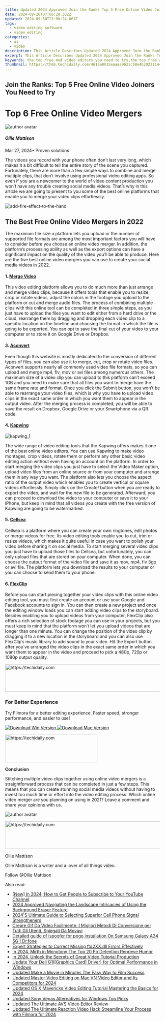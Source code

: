 ```yaml
---
title: Updated 2024 Approved Join the Ranks Top 5 Free Online Video Joiners You Need to Try
date: 2024-09-26T07:00:28.302Z
updated: 2024-09-30T21:00:24.861Z
tags: 
  - video editing software
  - video editing
categories: 
  - ai
  - video
description: This Article Describes Updated 2024 Approved Join the Ranks Top 5 Free Online Video Joiners You Need to Try
excerpt: This Article Describes Updated 2024 Approved Join the Ranks Top 5 Free Online Video Joiners You Need to Try
keywords: the top free mod video editors you need to try,the top free avi video editors you need to try,watermark free video editing top 10 online tools you need to know,watermark free video editing on android the top 10 apps you need,join the ranks top 5 free online video joiners you need to try,join the fun top 5 free online video merger tools you need to try,glitch like a pro top free online effect generators you need to try
thumbnail: https://thmb.techidaily.com/4615a0815eaaaa9b22c58e4b20231144a4af2f1f5af9f2c94189c8d2595dadf6.jpg
---
```


## Join the Ranks: Top 5 Free Online Video Joiners You Need to Try

# Top 6 Free Online Video Mergers

![author avatar](https://images.wondershare.com/filmora/article-images/ollie-mattison.jpg)

##### Ollie Mattison

 Mar 27, 2024• Proven solutions

The videos you record with your phone often don’t last very long, which makes it a bit difficult to tell the entire story of the scene you captured. Fortunately, there are more than a few simple ways to combine and merge multiple clips, that don’t involve using professional video editing apps. So even if you are a newcomer to the world of video content production you won’t have any trouble creating social media videos. That’s why in this article we are going to present to you some of the best online platforms that enable you to merge your video clips effortlessly.

![add-fire-effect-to-the-hand](https://images.wondershare.com/filmora/images/video-effect/add-fire-effect-to-the-hand.jpg)

## The Best Free Online Video Mergers in 2022

The maximum file size a platform lets you upload or the number of supported file formats are among the most important factors you will have to consider before you choose an online video merger. In addition, the platform’s processing ability as well as the export options can have a significant impact on the quality of the video you’ll be able to produce. Here are the five best online video mergers you can use to create your social media videos in 2022.

#### 1. [Merge Video](https://mergevideo.online/)

This video editing platform allows you to do much more than just arrange and merge video clips, because it offers tools that enable you to resize, crop or rotate videos, adjust the colors in the footage you upload to the platform or cut and merge audio files. The process of combining multiple clips with this online tool can be completed in three simple steps, as you just have to upload the files you want to edit either from a hard drive or the cloud, rearrange them by dragging and dropping each video clip to a specific location on the timeline and choosing the format in which the file is going to be exported. You can opt to save the final cut of your video to your computer or to store it on Google Drive or Dropbox.

#### 3. [Aconvert](https://www.aconvert.com/video/merge/)

Even though this website is mostly dedicated to the conversion of different types of files, you can also use it to merge, cut, crop or rotate video files. Aconvert supports nearly all commonly used video file formats, so you can upload and merge mp4, flv, mov or avi files among numerous others. The maximum size of a video clip you can upload to this platform can’t exceed 1GB and you need to make sure that all files you want to merge have the same frame rate and format. Once you click the Submit button, you won’t be able to rearrange your video files, which is why you have to upload video clips in the exact same order in which you want them to appear in the output video. After the merging process is completed, you will be able to save the result on Dropbox, Google Drive or your Smartphone via a QR code.

#### 4. [Kapwing](https://www.kapwing.com/maker/editor)

![kapwing_1](https://images.wondershare.com/filmora/images/video-effect/kapwing_1.jpg)

The wide range of video editing tools that the Kapwing offers makes it one of the best online video editors. You can use Kapwing to make video montages, crop videos, rotate them or perform any other basic video editing action without even having an account on the platform. In order to start merging the video clips you just have to select the Video Maker option, upload video files from an online source or from your computer and arrange them in any way you want. The platform also lets you choose the aspect ratio of the output video which enables you to create vertical or square videos effortlessly. Simply click on the Create! button when you are ready to export the video, and wait for the new file to be generated. Afterward, you can proceed to download the video to your computer or save it to your iPhone, but keep in mind that all videos you create with the free version of Kapwing are going to be watermarked.

#### 5. [Cellsea](http://www.cellsea.com/free-online-video-editor)

Cellsea is a platform where you can create your own ringtones, edit photos or merge videos for free. Its video editing tools enable you to cut, trim or resize videos, which makes it quite useful in case you want to polish your video before sharing it on social media. To start merging several video clips you just have to upload those files to Cellsea, but unfortunately, you can only upload files that are stored on your computer. When done, you can choose the output format of the video file and save it as mov, mp4, flv 3gp or avi file. The platform lets you download the results to your computer or you can choose to send them to your phone.

#### 6. [FlexClip](https://www.flexclip.com/features/video-merger.html)

Before you can start piecing together your video clips with this online video editing tool, you must first create an account or use your Google and Facebook accounts to sign in. You can then create a new project and once the editing window loads you can start adding video clips to the storyboard. Besides enabling you to upload videos from your computer, FlexClip also offers a rich selection of stock footage you can use in your projects, but you must keep in mind that the platform won’t let you upload videos that are longer than one minute. You can change the position of the video clip by dragging it to a new location in the storyboard and you can also use FlexClip’s music library to add sound to your video. Hit the Export button after you’ve arranged the video clips in the exact same order in which you want them to appear in the video and proceed to pick a 480p, 720p or 1080p output quality.

<!-- affiliate ads begin -->
<a href="https://appsumo.8odi.net/c/5597632/2037358/7443" target="_top" id="2037358">
  <img src="//a.impactradius-go.com/display-ad/7443-2037358" border="0" alt="https://techidaily.com" width="728" height="90"/>
</a>
<img height="0" width="0" src="https://appsumo.8odi.net/i/5597632/2037358/7443" style="position:absolute;visibility:hidden;" border="0" />
<!-- affiliate ads end -->

### For Better Experience

Try Filmora for a better editing experience. Faster speed, stronger performance, and easier to use!

[![Download Win Version](https://images.wondershare.com/filmora/guide/download-btn-win.jpg) ](https://tools.techidaily.com/wondershare/filmora/download/) [![Download Mac Version](https://images.wondershare.com/filmora/guide/download-btn-mac.jpg) ](https://tools.techidaily.com/wondershare/filmora/download/)

<!-- affiliate ads begin -->
<a href="https://aligracehair.sjv.io/c/5597632/1918698/19272" target="_top" id="1918698">
  <img src="//a.impactradius-go.com/display-ad/19272-1918698" border="0" alt="https://techidaily.com" width="300" height="90"/>
</a>
<img height="0" width="0" src="https://aligracehair.sjv.io/i/5597632/1918698/19272" style="position:absolute;visibility:hidden;" border="0" />
<!-- affiliate ads end -->

**Conclusion**

Stitching multiple video clips together using online video mergers is a straightforward process that can be completed in just a few steps. This means that you can create stunning social media videos without having to invest too much time or effort into the video editing process. Which online video merger are you planning on using in 2021? Leave a comment and share your opinions with us.

![author avatar](https://images.wondershare.com/filmora/article-images/ollie-mattison.jpg)

<!-- affiliate ads begin -->
<a href="https://appsumo.8odi.net/c/5597632/2118305/7443" target="_top" id="2118305">
  <img src="//a.impactradius-go.com/display-ad/7443-2118305" border="0" alt="https://techidaily.com" width="728" height="90"/>
</a>
<img height="0" width="0" src="https://appsumo.8odi.net/i/5597632/2118305/7443" style="position:absolute;visibility:hidden;" border="0" />
<!-- affiliate ads end -->

Ollie Mattison

Ollie Mattison is a writer and a lover of all things video.

Follow @Ollie Mattison

<ins class="adsbygoogle"
      style="display:block"
      data-ad-client="ca-pub-7571918770474297"
      data-ad-slot="8358498916"
      data-ad-format="auto"
      data-full-width-responsive="true"></ins>

<span class="atpl-alsoreadstyle">Also read:</span>
<div><ul>
<li><a href="https://eaxpv-info.techidaily.com/new-in-2024-how-to-get-people-to-subscribe-to-your-youtube-channel/"><u>[New] In 2024, How to Get People to Subscribe to Your YouTube Channel</u></a></li>
<li><a href="https://extra-approaches.techidaily.com/2024-approved-navigating-the-landscape-intricacies-of-using-the-background-eraser-feature/"><u>2024 Approved Navigating the Landscape Intricacies of Using the Background Eraser Feature</u></a></li>
<li><a href="https://video-creation-software.techidaily.com/2024s-ultimate-guide-to-selecting-superior-cell-phone-signal-strengtheners/"><u>2024'S Ultimate Guide to Selecting Superior Cell Phone Signal Strengtheners</u></a></li>
<li><a href="https://techtrends.techidaily.com/creare-gif-da-video-facilmente-i-migliori-metodi-di-conversione-per-tutti-gli-utenti-spiegati-da-movavi/"><u>Creare Gif Da Video Facilmente: I Migliori Metodi Di Conversione per Tutti Gli Utenti, Spiegati Da Movavi</u></a></li>
<li><a href="https://change-location.techidaily.com/detailed-guide-of-ispoofer-for-pogo-installation-on-samsung-galaxy-a34-5g-drfone-by-drfone-virtual-android/"><u>Detailed guide of ispoofer for pogo installation On Samsung Galaxy A34 5G | Dr.fone</u></a></li>
<li><a href="https://technical-tips.techidaily.com/expert-strategies-to-correct-missing-ftd2xxdll-errors-effectively/"><u>Expert Strategies to Correct Missing ftd2XX.dll Errors Effectively</u></a></li>
<li><a href="https://facebook-videos.techidaily.com/in-2024-mirth-in-monotony-the-top-20-fb-detention-reprieve-humor/"><u>In 2024, Mirth in Monotony The Top 20 Fb Detention Reprieve Humor</u></a></li>
<li><a href="https://on-screen-recording.techidaily.com/in-2024-unlock-the-secrets-of-great-video-tutorial-production/"><u>In 2024, Unlock the Secrets of Great Video Tutorial Production</u></a></li>
<li><a href="https://hardware-help.techidaily.com/update-your-dell-g1graphics-card-driver-for-optimal-performance-in-windows/"><u>Update Your Dell G1([Graphics Card] Driver) for Optimal Performance in Windows</u></a></li>
<li><a href="https://video-creation-software.techidaily.com/updated-make-a-movie-in-minutes-the-easy-way-to-film-success/"><u>Updated Make a Movie in Minutes The Easy Way to Film Success</u></a></li>
<li><a href="https://video-creation-software.techidaily.com/updated-master-video-editing-on-mac-vn-video-editor-and-its-competitors-for-2024/"><u>Updated Master Video Editing on Mac VN Video Editor and Its Competitors for 2024</u></a></li>
<li><a href="https://video-creation-software.techidaily.com/updated-os-x-mavericks-video-editing-tutorial-mastering-the-basics-for-2024/"><u>Updated OS X Mavericks Video Editing Tutorial Mastering the Basics for 2024</u></a></li>
<li><a href="https://video-creation-software.techidaily.com/updated-sony-vegas-alternatives-for-windows-top-picks/"><u>Updated Sony Vegas Alternatives for Windows Top Picks</u></a></li>
<li><a href="https://video-creation-software.techidaily.com/updated-the-ultimate-avs-video-editor-review/"><u>Updated The Ultimate AVS Video Editor Review</u></a></li>
<li><a href="https://video-creation-software.techidaily.com/updated-the-ultimate-reaction-video-hack-streamline-your-process-with-filmora-for-2024/"><u>Updated The Ultimate Reaction Video Hack Streamline Your Process with Filmora for 2024</u></a></li>
</ul></div>

